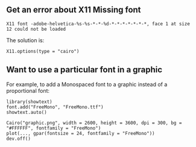 ## Get an error about X11 Missing font

`X11 font -adobe-helvetica-%s-%s-*-*-%d-*-*-*-*-*-*-*, face 1 at size 12 could not be loaded`

The solution is:

`X11.options(type = "cairo")`

## Want to use a particular font in a graphic

For example, to add a Monospaced font to a graphic instead of a proportional font:

```
library(showtext)
font.add("FreeMono", "FreeMono.ttf")
showtext.auto()

Cairo("graphic.png", width = 2600, height = 3600, dpi = 300, bg = "#FFFFFF", fontfamily = "FreeMono")
plot(..., gpar(fontsize = 24, fontfamily = "FreeMono"))
dev.off()
```
